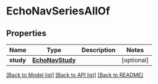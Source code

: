 # EchoNavSeriesAllOf


## Properties
Name | Type | Description | Notes
------------ | ------------- | ------------- | -------------
**study** | [**EchoNavStudy**](EchoNavStudy.md) |  | [optional] 

[[Back to Model list]](../README.md#documentation-for-models) [[Back to API list]](../README.md#documentation-for-api-endpoints) [[Back to README]](../README.md)


